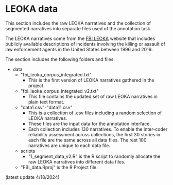 # LEOKA data

This section includes the raw LEOKA narratives and the collection of segmented narratives into separate files used of the annotation task.

The LEOKA narratives come from the [FBI LEOKA](https://ucr.fbi.gov/leoka/) website that includes publicly available descriptions of incidents involving the killing or assault of law enforcement agents in the United States between 1996 and 2019.

The section includes the following folders and files:
* data
  * "fbi_leoka_corpus_integrated.txt".
    * This is the first version of LEOKA narratives gathered in the project.
  * "fbi_leoka_corpus_integrated_v2.txt"
    * This file contains the updated set of raw LEOKA narratives in plain text format.
  * "data1.csv"-"data11.csv"
    * This is a collection of .csv files including a random selection of LEOKA narratives.
    * These files are the input data for the annotation interface.
    * Each collection includes 130 narratives. To enable the inter-coder reliability assessment across collections, the first 30 stories in each file are the same across all data files. The rest 100 narratives are unique to each data file.
  * scripts
    * "1_segment_data_v2.R" is the R script to randomly allocate the raw LEOKA narratives into different data files.
  * "FBI_data.Rproj" is the R Project file.

(latest update 4/18/2024)
